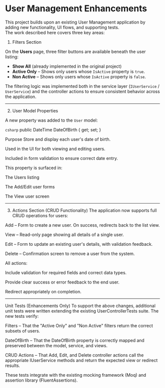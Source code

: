 # User Management Enhancements

This project builds upon an existing User Management application by adding new functionality, UI flows, and supporting tests.  
The work described here covers three key areas:

1. Filters Section

On the **Users** page, three filter buttons are available beneath the user listing:

- **Show All** (already implemented in the original project)
- **Active Only** – Shows only users whose `IsActive` property is `true`.
- **Non Active** – Shows only users whose `IsActive` property is `false`.

The filtering logic was implemented both in the service layer (`IUserService` / `UserService`) and the controller actions to ensure consistent behavior across the application.

---

2. User Model Properties

A new property was added to the `User` model:

```csharp```
public DateTime DateOfBirth { get; set; }

Purpose
Store and display each user's date of birth.

Used in the UI for both viewing and editing users.

Included in form validation to ensure correct date entry.

This property is surfaced in:

The Users listing

The Add/Edit user forms

The View user screen

---

3. Actions Section (CRUD Functionality)
The application now supports full CRUD operations for users:

Add – Form to create a new user. On success, redirects back to the list view.

View – Read-only page showing all details of a single user.

Edit – Form to update an existing user's details, with validation feedback.

Delete – Confirmation screen to remove a user from the system.

All actions:

Include validation for required fields and correct data types.

Provide clear success or error feedback to the end user.

Redirect appropriately on completion.

---

Unit Tests (Enhancements Only)
To support the above changes, additional unit tests were written extending the existing UserControllerTests suite.
The new tests verify:

Filters – That the "Active Only" and "Non Active" filters return the correct subsets of users.

DateOfBirth – That the DateOfBirth property is correctly mapped and preserved between the model, service, and views.

CRUD Actions – That Add, Edit, and Delete controller actions call the appropriate IUserService methods and return the expected view or redirect results.

These tests integrate with the existing mocking framework (Moq) and assertion library (FluentAssertions).



